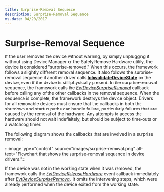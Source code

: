 ```yaml
---
title: Surprise-Removal Sequence
description: Surprise-Removal Sequence
ms.date: 04/20/2017
---
```


# Surprise-Removal Sequence


If the user removes the device without warning, by simply unplugging it without using Device Manager or the Safely Remove Hardware utility, the device is considered "surprise-removed." When this occurs, the framework follows a slightly different removal sequence. It also follows the surprise-removal sequence if another driver calls [**IoInvalidateDeviceState**](/windows-hardware/drivers/ddi/wdm/nf-wdm-ioinvalidatedevicestate) on the device, even if the device is still physically present. In the surprise-removal sequence, the framework calls the [*EvtDeviceSurpriseRemoval*](/windows-hardware/drivers/ddi/wdfdevice/nc-wdfdevice-evt_wdf_device_surprise_removal) callback before calling any of the other callbacks in the removal sequence. When the sequence is complete, the framework destroys the device object. Drivers for all removable devices must ensure that the callbacks in both the shutdown and startup paths can handle failure, particularly failures that are caused by the removal of the hardware. Any attempts to access the hardware should not wait indefinitely, but should be subject to time-outs or a watchdog timer.

The following diagram shows the callbacks that are involved in a surprise removal:

:::image type="content" source="images/surprise-removal.png" alt-text="Flowchart that shows the surprise-removal sequence in device drivers.":::

If the device was not in the working state when it was removed, the framework calls the [*EvtDeviceReleaseHardware*](/windows-hardware/drivers/ddi/wdfdevice/nc-wdfdevice-evt_wdf_device_release_hardware) event callback immediately after [*EvtDeviceSurpriseRemoval*](/windows-hardware/drivers/ddi/wdfdevice/nc-wdfdevice-evt_wdf_device_surprise_removal). It omits the intervening steps, which were already performed when the device exited from the working state.

 

